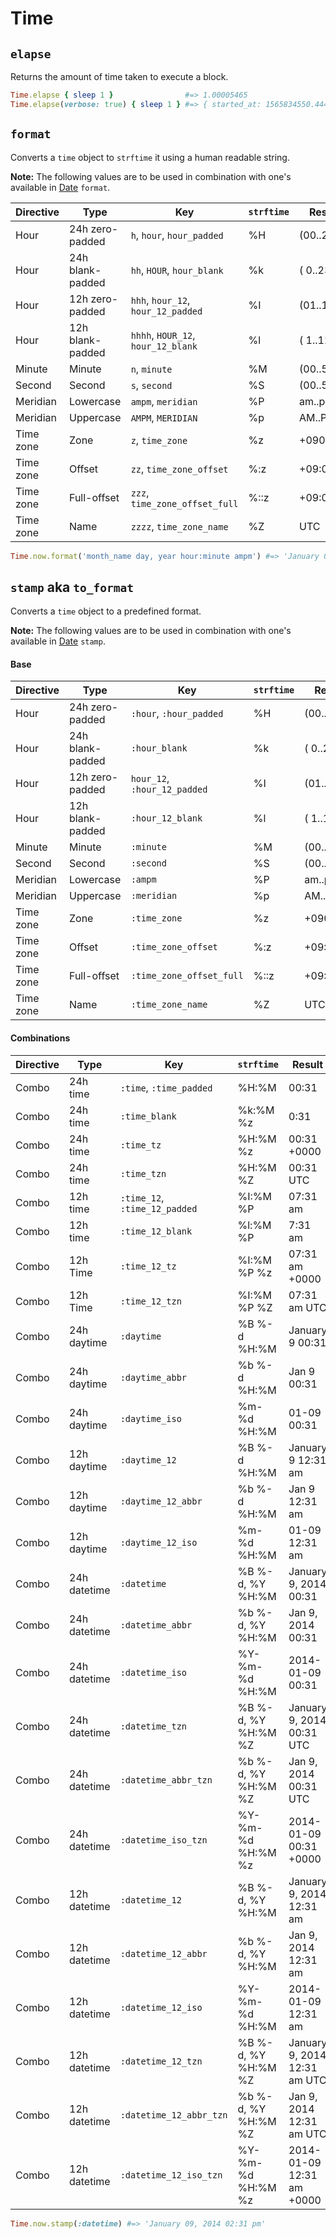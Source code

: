 # Time

`elapse`
------
Returns the amount of time taken to execute a block.

```ruby
Time.elapse { sleep 1 }                #=> 1.00005465
Time.elapse(verbose: true) { sleep 1 } #=> { started_at: 1565834550.444132, ended_at: 1565834551.447784, runtime: 1.0036518573760986 }
```

`format`
------
Converts a `time` object to `strftime` it using a human readable string.

**Note:** The following values are to be used in combination with one's available in
[Date](https://github.com/drexed/lite-ruby/blob/master/docs/DATE.md#format) `format`.

| Directive | Type | Key | `strftime` | Result |
| --- | --- | --- | --- | --- |
| Hour | 24h zero-padded | `h`, `hour`, `hour_padded` | %H | (00..23) |
| Hour | 24h blank-padded | `hh`, `HOUR`, `hour_blank` | %k | ( 0..23) |
| Hour | 12h zero-padded | `hhh`, `hour_12`, `hour_12_padded` | %I | (01..12) |
| Hour | 12h blank-padded | `hhhh`, `HOUR_12`, `hour_12_blank` | %l | ( 1..12) |
| Minute | Minute | `n`, `minute` | %M | (00..59) |
| Second | Second | `s`, `second` | %S | (00..59) |
| Meridian | Lowercase | `ampm`, `meridian` | %P | am..pm |
| Meridian | Uppercase | `AMPM`, `MERIDIAN` | %p | AM..PM |
| Time zone | Zone | `z`, `time_zone` | %z | +0900 |
| Time zone | Offset | `zz`, `time_zone_offset` | %:z | +09:00 |
| Time zone | Full-offset | `zzz`, `time_zone_offset_full` | %::z | +09:00:00 |
| Time zone | Name | `zzzz`, `time_zone_name` | %Z | UTC |

```ruby
Time.now.format('month_name day, year hour:minute ampm') #=> 'January 09, 2014 02:31 pm'
```

`stamp` aka `to_format`
------
Converts a `time` object to a predefined format.

**Note:** The following values are to be used in combination with one's available in
[Date](https://github.com/drexed/lite-ruby/blob/master/docs/DATE.md#stamp-aka-to_format) `stamp`.

#### Base

| Directive | Type | Key | `strftime` | Result |
| --- | --- | --- | --- | --- |
| Hour | 24h zero-padded | `:hour`, `:hour_padded` | %H | (00..23) |
| Hour | 24h blank-padded | `:hour_blank` | %k | ( 0..23) |
| Hour | 12h zero-padded | `hour_12`, `:hour_12_padded` | %I | (01..12) |
| Hour | 12h blank-padded | `:hour_12_blank` | %l | ( 1..12) |
| Minute | Minute | `:minute` | %M | (00..59) |
| Second | Second | `:second` | %S | (00..59) |
| Meridian | Lowercase | `:ampm` | %P | am..pm |
| Meridian | Uppercase | `:meridian` | %p | AM..PM |
| Time zone | Zone | `:time_zone` | %z | +0900 |
| Time zone | Offset | `:time_zone_offset` | %:z | +09:00 |
| Time zone | Full-offset | `:time_zone_offset_full` | %::z | +09:00:00 |
| Time zone | Name | `:time_zone_name` | %Z | UTC |

#### Combinations

| Directive | Type | Key | `strftime` | Result |
| --- | --- | --- | --- | --- |
| Combo | 24h time | `:time`, `:time_padded` | %H:%M | 00:31 |
| Combo | 24h time | `:time_blank` | %k:%M %z | 0:31 |
| Combo | 24h time | `:time_tz` | %H:%M %z | 00:31 +0000 |
| Combo | 24h time | `:time_tzn` | %H:%M %Z | 00:31 UTC |
| Combo | 12h time | `:time_12`, `:time_12_padded` | %I:%M %P | 07:31 am |
| Combo | 12h time | `:time_12_blank` | %l:%M %P | 7:31 am |
| Combo | 12h Time | `:time_12_tz` | %I:%M %P %z | 07:31 am +0000 |
| Combo | 12h Time | `:time_12_tzn` | %I:%M %P %Z | 07:31 am UTC |
| Combo | 24h daytime | `:daytime` | %B %-d %H:%M | January 9 00:31 |
| Combo | 24h daytime | `:daytime_abbr` | %b %-d %H:%M | Jan 9 00:31 |
| Combo | 24h daytime | `:daytime_iso` | %m-%d %H:%M | 01-09 00:31 |
| Combo | 12h daytime | `:daytime_12` | %B %-d %H:%M | January 9 12:31 am |
| Combo | 12h daytime | `:daytime_12_abbr` | %b %-d %H:%M | Jan 9 12:31 am |
| Combo | 12h daytime | `:daytime_12_iso` | %m-%d %H:%M | 01-09 12:31 am |
| Combo | 24h datetime | `:datetime` | %B %-d, %Y %H:%M | January 9, 2014 00:31 |
| Combo | 24h datetime | `:datetime_abbr` | %b %-d, %Y %H:%M | Jan 9, 2014 00:31 |
| Combo | 24h datetime | `:datetime_iso` | %Y-%m-%d %H:%M | 2014-01-09 00:31 |
| Combo | 24h datetime | `:datetime_tzn` | %B %-d, %Y %H:%M %Z | January 9, 2014 00:31 UTC |
| Combo | 24h datetime | `:datetime_abbr_tzn` | %b %-d, %Y %H:%M %Z | Jan 9, 2014 00:31 UTC |
| Combo | 24h datetime | `:datetime_iso_tzn` | %Y-%m-%d %H:%M %z | 2014-01-09 00:31 +0000 |
| Combo | 12h datetime | `:datetime_12` | %B %-d, %Y %H:%M | January 9, 2014 12:31 am |
| Combo | 12h datetime | `:datetime_12_abbr` | %b %-d, %Y %H:%M | Jan 9, 2014 12:31 am |
| Combo | 12h datetime | `:datetime_12_iso` | %Y-%m-%d %H:%M | 2014-01-09 12:31 am |
| Combo | 12h datetime | `:datetime_12_tzn` | %B %-d, %Y %H:%M %Z | January 9, 2014 12:31 am UTC |
| Combo | 12h datetime | `:datetime_12_abbr_tzn` | %b %-d, %Y %H:%M %Z | Jan 9, 2014 12:31 am UTC |
| Combo | 12h datetime | `:datetime_12_iso_tzn` | %Y-%m-%d %H:%M %z | 2014-01-09 12:31 am +0000 |

```ruby
Time.now.stamp(:datetime) #=> 'January 09, 2014 02:31 pm'
```

